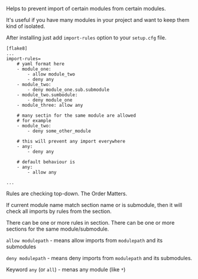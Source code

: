 Helps to prevent import of certain modules from certain modules.

It's useful if you have many modules in your project and want to keep them kind of
isolated.

After installing just add `import-rules` option to your `setup.cfg` file.

```
[flake8]
...
import-rules= 
	# yaml format here
	- module_one:
		- allow module_two
		- deny any
	- module_two:
		- deny module_one.sub.submodule
	- module_two.sumbodule:
		- deny module_one
	- module_three: allow any

	# many sectin for the same module are allowed
	# for example
	- module_two:
		- deny some_other_module

	# this will prevent any import everywhere
	- any:
		- deny any

	# default behaviour is
	- any:
		- allow any

...
```
Rules are checking top-down. The Order Matters.

If current module name match section name or is submodule, then it will check all imports by rules from the section.

There can be one or more rules in section.
There can be one or more sections for the same module/submodule.

`allow modulepath` - means allow imports from `modulepath` and its submodules

`deny modulepath` - means deny imports from `modulepath` and its submodules.

Keyword `any` (or `all`) - menas any module (like `*`)


